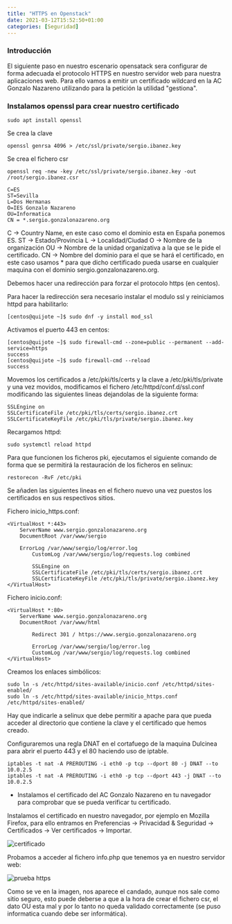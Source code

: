 ```yaml
---
title: "HTTPS en Openstack"
date: 2021-03-12T15:52:50+01:00
categories: [Seguridad]
---
```


### **Introducción** ###

El siguiente paso en nuestro escenario opensatack sera configurar de forma adecuada el protocolo HTTPS en nuestro servidor web para nuestra aplicaciones web. Para ello vamos a emitir un certificado wildcard en la AC Gonzalo Nazareno utilizando para la petición la utilidad "gestiona".

### **Instalamos openssl para crear nuestro certificado** ###

~~~
sudo apt install openssl
~~~

Se crea la clave 

~~~
openssl genrsa 4096 > /etc/ssl/private/sergio.ibanez.key
~~~

Se crea el fichero csr

~~~
openssl req -new -key /etc/ssl/private/sergio.ibanez.key -out /root/sergio.ibanez.csr

C=ES
ST=Sevilla
L=Dos Hermanas
O=IES Gonzalo Nazareno
OU=Informatica
CN = *.sergio.gonzalonazareno.org
~~~

C → Country Name, en este caso como el dominio esta en España ponemos ES.
ST → Estado/Provincia
L → Localidad/Ciudad
O → Nombre de la organización
OU → Nombre de la unidad organizativa a la que se le pide el certificado.
CN → Nombre del dominio para el que se hará el certificado, en este caso usamos * para que dicho certificado pueda usarse en cualquier maquina con el dominio sergio.gonzalonazareno.org.

Debemos hacer una redirección para forzar el protocolo https (en centos).

Para hacer la redirección sera necesario instalar el modulo ssl y reiniciamos httpd para habilitarlo:

~~~
[centos@quijote ~]$ sudo dnf -y install mod_ssl
~~~

Activamos el puerto 443 en centos:

~~~
[centos@quijote ~]$ sudo firewall-cmd --zone=public --permanent --add-service=https
success
[centos@quijote ~]$ sudo firewall-cmd --reload
success
~~~

Movemos los certificados a /etc/pki/tls/certs y la clave a /etc/pki/tls/private y una vez movidos, modificamos el fichero /etc/httpd/conf.d/ssl.conf modificando las siguientes lineas dejandolas de la siguiente forma:

~~~
SSLEngine on
SSLCertificateFile /etc/pki/tls/certs/sergio.ibanez.crt   
SSLCertificateKeyFile /etc/pki/tls/private/sergio.ibanez.key
~~~

Recargamos httpd:

~~~
sudo systemctl reload httpd
~~~

Para que funcionen los ficheros pki, ejecutamos el siguiente comando de forma que se permitirá la restauración de los ficheros en selinux:

~~~
restorecon -RvF /etc/pki
~~~

Se añaden las siguientes lineas en el fichero nuevo una vez puestos los certificados en sus respectivos sitios.

Fichero inicio_https.conf:

~~~
<VirtualHost *:443> 
	ServerName www.sergio.gonzalonazareno.org
	DocumentRoot /var/www/sergio

	ErrorLog /var/www/sergio/log/error.log
    	CustomLog /var/www/sergio/log/requests.log combined

    	SSLEngine on
    	SSLCertificateFile /etc/pki/tls/certs/sergio.ibanez.crt
    	SSLCertificateKeyFile /etc/pki/tls/private/sergio.ibanez.key
</VirtualHost>
~~~

Fichero inicio.conf:

~~~
<VirtualHost *:80>
	ServerName www.sergio.gonzalonazareno.org
	DocumentRoot /var/www/html

        Redirect 301 / https://www.sergio.gonzalonazareno.org

        ErrorLog /var/www/sergio/log/error.log
        CustomLog /var/www/sergio/log/requests.log combined
</VirtualHost>
~~~

Creamos los enlaces simbólicos:

~~~
sudo ln -s /etc/httpd/sites-available/inicio.conf /etc/httpd/sites-enabled/
sudo ln -s /etc/httpd/sites-available/inicio_https.conf /etc/httpd/sites-enabled/
~~~

Hay que indicarle a selinux que debe permitir a apache para que pueda acceder al directorio que contiene la clave y el certificado que hemos creado.

Configuraremos una regla DNAT en el cortafuego de la maquina Dulcinea para abrir el puerto 443 y el 80 haciendo uso de iptable.

~~~
iptables -t nat -A PREROUTING -i eth0 -p tcp --dport 80 -j DNAT --to 10.0.2.5
iptables -t nat -A PREROUTING -i eth0 -p tcp --dport 443 -j DNAT --to 10.0.2.5
~~~

* Instalamos el certificado del AC Gonzalo Nazareno en tu navegador para comprobar que se pueda verificar tu certificado.

Instalamos el certificado en nuestro navegador, por ejemplo en Mozilla Firefox, para ello entramos en Preferencias -> Privacidad & Seguridad -> Certificados -> Ver certificados -> Importar.

![certificado](/https-openstack/certificado.png)

Probamos a acceder al fichero info.php que tenemos ya en nuestro servidor web:

![prueba https](/https-openstack/prueba_https.png)

Como se ve en la imagen, nos aparece el candado, aunque nos sale como sitio seguro, esto puede deberse a que a la hora de crear el fichero csr, el dato OU esta mal y por lo tanto no queda validado correctamente (se puso informatica cuando debe ser informática).